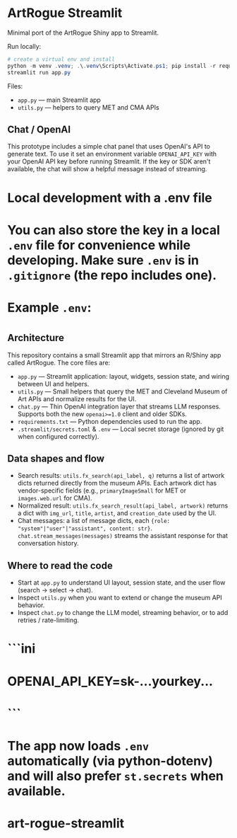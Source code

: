 ArtRogue Streamlit
==================

Minimal port of the ArtRogue Shiny app to Streamlit. 

Run locally:

```powershell
# create a virtual env and install
python -m venv .venv; .\.venv\Scripts\Activate.ps1; pip install -r requirements.txt
streamlit run app.py
```

Files:
- `app.py` — main Streamlit app
- `utils.py` — helpers to query MET and CMA APIs

Chat / OpenAI
---------------

This prototype includes a simple chat panel that uses OpenAI's API to generate text. To use it set an environment variable `OPENAI_API_KEY` with your OpenAI API key before running Streamlit. If the key or SDK aren't available, the chat will show a helpful message instead of streaming.

# Local development with a .env file
#
# You can also store the key in a local `.env` file for convenience while developing. Make sure `.env` is in `.gitignore` (the repo includes one).
# Example `.env`:
#

Architecture
------------

This repository contains a small Streamlit app that mirrors an R/Shiny app called ArtRogue. The core files are:

- `app.py` — Streamlit application: layout, widgets, session state, and wiring between UI and helpers.
- `utils.py` — Small helpers that query the MET and Cleveland Museum of Art APIs and normalize results for the UI.
- `chat.py` — Thin OpenAI integration layer that streams LLM responses. Supports both the new `openai>=1.0` client and older SDKs.
- `requirements.txt` — Python dependencies used to run the app.
- `.streamlit/secrets.toml` & `.env` — Local secret storage (ignored by git when configured correctly).

Data shapes and flow
--------------------

- Search results: `utils.fx_search(api_label, q)` returns a list of artwork dicts returned directly from the museum APIs. Each artwork dict has vendor-specific fields (e.g., `primaryImageSmall` for MET or `images.web.url` for CMA).
- Normalized result: `utils.fx_search_result(api_label, artwork)` returns a dict with `img_url`, `title`, `artist`, and `creation_date` used by the UI.
- Chat messages: a list of message dicts, each `{role: "system"|"user"|"assistant", content: str}`. `chat.stream_messages(messages)` streams the assistant response for that conversation history.

Where to read the code
----------------------
- Start at `app.py` to understand UI layout, session state, and the user flow (search -> select -> chat).
- Inspect `utils.py` when you want to extend or change the museum API behavior.
- Inspect `chat.py` to change the LLM model, streaming behavior, or to add retries / rate-limiting.

# ```ini
# OPENAI_API_KEY=sk-...yourkey...
# ```
#
# The app now loads `.env` automatically (via python-dotenv) and will also prefer `st.secrets` when available.

# art-rogue-streamlit